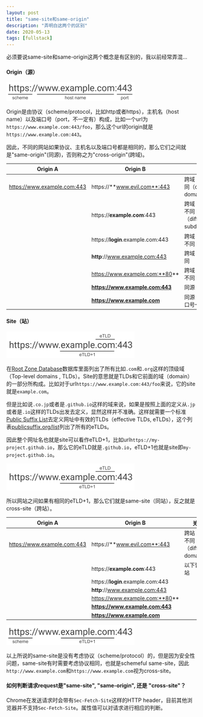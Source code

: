 ```yaml
---
layout: post
title: "same-site和same-origin"
description: "弄明白这两个的区别"
date: 2020-05-13
tags: [fullstack]
---
```


必须要说same-site和same-origin这两个概念是有区别的，我以前经常弄混...

<!--more-->

#### Origin（源）

<img src="../images/2020-05-13/same-origin.png" alt="same-origin" style="zoom:50%;" />

Origin是由协议（scheme/protocol，比如http或者https），主机名（host name）以及端口号（port，不一定有）构成，比如一个url为```https://www.example.com:443/foo```，那么这个url的origin就是```https://www.example.com:443```。

因此，不同的网站如果协议、主机名以及端口号都是相同的，那么它们之间就是"same-origin"(同源)，否则称之为"cross-origin"(跨域)。

| Origin A                    | Origin B                          | 关系                                     |
| --------------------------- | --------------------------------- | ---------------------------------------- |
| https://www.example.com:443 | https://**www.evil.com**:443      | 跨域：域名不同（different domains）      |
|                             | https://**example.com**:443       | 跨域：子域名不同（different subdomains） |
|                             | https://**login**.example.com:443 | 跨域：子域名不同                         |
|                             | **http**://www.example.com:443    | 跨域：协议不同                           |
|                             | https://www.example.com:**80**    | 跨域：端口号不同                         |
|                             | **https://www.example.com:443**   | 同源                                     |
|                             | **https://www.example.com**       | 同源（默认端口号一致）                   |

#### Site（站）

<img src="../images/2020-05-13/same-site.png" alt="same-site" style="zoom:50%;" />

在[Root Zone Database](https://www.iana.org/domains/root/db)数据库里面列出了所有比如```.com```和```.org```这样的顶级域（Top-level domains , TLDs）。Site的意思就是TLDs和它前面的域（domain）的一部分所构成。比如对于url```https://www.example.com:443/foo```来说，它的site就是```example.com```。

但是比如说```.co.jp```或者是```.github.io```这样的域来说，如果是按照上面的定义从```.jp```或者是```.io```这样的TLDs出发去定义，显然这样并不准确。这样就需要一个标准[Public Suffix List](https://wiki.mozilla.org/Public_Suffix_List)去定义网址中有效的TLDs（effective TLDs, eTLDs），这个列表[publicsuffix.org/list](https://publicsuffix.org/list/)列出了所有的eTLDs。

因此整个网址名也就是site可以看作eTLD+1，比如url```https://my-project.github.io```，那么它的eTLD就是```.github.io```，eTLD+1也就是site即```my-project.github.io```。

<img src="../images/2020-05-13/same-site.png" alt="same-site" style="zoom:50%;" />

所以网站之间如果有相同的eTLD+1，那么它们就是same-site（同站），反之就是cross-site（跨站）。

| Origin A                    | Origin B                          | 关系                                |
| --------------------------- | --------------------------------- | ----------------------------------- |
| https://www.example.com:443 | https://**www.evil.com**:443      | 跨站：域名不同（different domains） |
|                             | https://**example.com**:443       | 以下皆为同站                        |
|                             | https://**login**.example.com:443 |                                     |
|                             | **http**://www.example.com:443    |                                     |
|                             | https://www.example.com:**80**    |                                     |
|                             | **https://www.example.com:443**   |                                     |
|                             | **https://www.example.com**       |                                     |

<img src="../images/2020-05-13/schemeful-same-site.png" alt="schemeful-same-site" style="zoom:50%;" />

以上所说的same-site是没有考虑协议（scheme/protocol）的，但是因为安全性问题，same-site有时需要考虑协议相同，也就是schemeful same-site，因此```http://www.example.com```和```https://www.example.com```视为cross-site。

#### 如何判断请求request是"same-site", "same-origin", 还是 "cross-site"？

Chrome在发送请求时会带有```Sec-Fetch-Site```这样的HTTP header，目前其他浏览器并不支持```Sec-Fetch-Site```。属性值可以对请求进行相应的判断。



